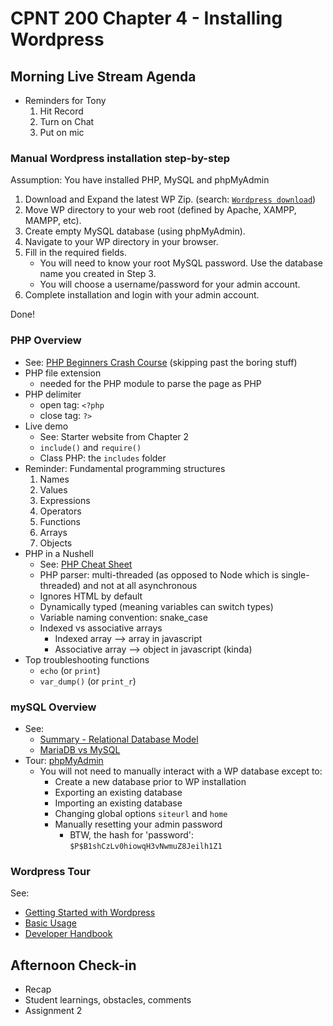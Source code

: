 # CPNT 200 Chapter 4 - Installing Wordpress
## Morning Live Stream Agenda
- Reminders for Tony
    1. Hit Record
    2. Turn on Chat
    3. Put on mic

### Manual Wordpress installation step-by-step
Assumption: You have installed PHP, MySQL and phpMyAdmin
1. Download and Expand the latest WP Zip. (search: [`Wordpress download`](https://www.google.com/search?q=wordpress+download))
2. Move WP directory to your web root (defined by Apache, XAMPP, MAMPP, etc).
3. Create empty MySQL database (using phpMyAdmin).
4. Navigate to your WP directory in your browser.
5. Fill in the required fields. 
    - You will need to know your root MySQL password. Use the database name you created in Step 3. 
    - You will choose a username/password for your admin account.
6. Complete installation and login with your admin account.

Done!

### PHP Overview
- See: [PHP Beginners Crash Course](https://youtu.be/LEffbgKrhHU?t=1402) (skipping past the boring stuff)
- PHP file extension
  - needed for the PHP module to parse the page as PHP
- PHP delimiter
  - open tag: `<?php`
  - close tag: `?>`
- Live demo
  - See: Starter website from Chapter 2
  - `include()` and `require()`
  - Class PHP: the `includes` folder
- Reminder: Fundamental programming structures
    1. Names
    2. Values
    3. Expressions
    4. Operators
    5. Functions
    6. Arrays
    7. Objects
- PHP in a Nushell
  - See: [PHP Cheat Sheet](https://websitesetup.org/php-cheat-sheet/)
  - PHP parser: multi-threaded (as opposed to Node which is single-threaded) and not at all asynchronous
  - Ignores HTML by default
  - Dynamically typed (meaning variables can switch types)
  - Variable naming convention: snake_case
  - Indexed vs associative arrays
    - Indexed array --> array in javascript
    - Associative array --> object in javascript (kinda)
- Top troubleshooting functions
    - `echo` (or `print`)
    - `var_dump()` (or `print_r`)

### mySQL Overview
- See:
  - [Summary - Relational Database Model](https://dev.to/lmolivera/everything-you-need-to-know-about-relational-databases-3ejl)
  - [MariaDB vs MySQL](https://www.guru99.com/mariadb-vs-mysql.html)
- Tour: [phpMyAdmin](https://www.phpmyadmin.net/docs/)
  - You will not need to manually interact with a WP database except to:
    - Create a new database prior to WP installation
    - Exporting an existing database
    - Importing an existing database
    - Changing global options `siteurl` and `home`
    - Manually resetting your admin password
      - BTW, the hash for 'password': `$P$B1shCzLv0hiowqH3vNwmuZ8Jeilh1Z1`

### Wordpress Tour
See:
  - [Getting Started with Wordpress](https://codex.wordpress.org/Getting_Started_with_WordPress)
  - [Basic Usage](https://wordpress.org/support/category/basic-usage/)
  - [Developer Handbook](https://developer.wordpress.org/)

## Afternoon Check-in
- Recap
- Student learnings, obstacles, comments
- Assignment 2
